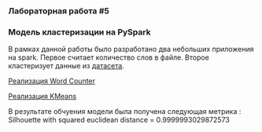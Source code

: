 ### Лабораторная работа #5 
### Модель кластеризации на PySpark
В рамках данной работы было разработано два небольших приложения на spark. 
Первое считает количество слов в файле. 
Второе кластеризует данные из [датасета](https://world.openfoodfacts.org/data).

[Реализация Word Counter](word_count.py)

[Реализация KMeans](main.py)

В результате обчуения модели была получена следующая метрика : 
Silhouette with squared euclidean distance = 0.9999993029872573

